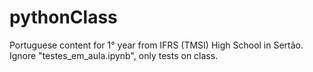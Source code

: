 # pythonClass
Portuguese content for 1° year from IFRS (TMSI) High School in Sertão.
Ignore "testes_em_aula.ipynb", only tests on class.
